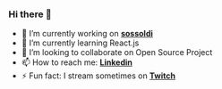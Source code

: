 ### Hi there 👋

<!--
**lucaantonelli/lucaantonelli** is a ✨ _special_ ✨ repository because its `README.md` (this file) appears on your GitHub profile.
-->

- 🔭 I’m currently working on [**sossoldi**](https://github.com/RIP-Comm/sossoldi)
- 🌱 I’m currently learning React.js
- 👯 I’m looking to collaborate on Open Source Project
- 📫 How to reach me: [**Linkedin**](https://www.linkedin.com/in/luca-antonelli-a97483157/)
- ⚡ Fun fact: I stream sometimes on [**Twitch**](https://www.twitch.tv/antolucanelli)

